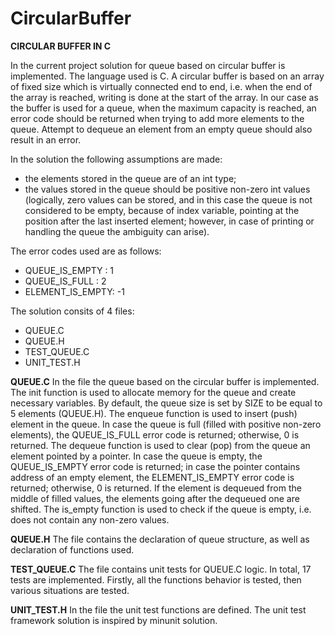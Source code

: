 # CircularBuffer

__CIRCULAR BUFFER IN C__

In the current project solution for queue based on circular buffer is implemented. The language used is C.
A circular buffer is based on an array of fixed size which is virtually connected end to end, i.e. when the end of the array is reached, writing is done at the start of the array. In our case as the buffer is used for a queue, when the maximum capacity is reached, an error code should be returned when trying to add more elements to the queue. Attempt to dequeue an element from an empty queue should also result in an error.

In the solution the following assumptions are made:
* the elements stored in the queue are of an int type;
* the values stored in the queue should be positive non-zero int values (logically, zero values can be stored, and in this case the queue is not considered to be empty, because of index variable, pointing at the position after the last inserted element; however, in case of printing or handling the queue the ambiguity can arise).

The error codes used are as follows:
* QUEUE_IS_EMPTY : 1
* QUEUE_IS_FULL : 2
* ELEMENT_IS_EMPTY: -1

The solution consits of 4 files:
* QUEUE.C
* QUEUE.H
* TEST_QUEUE.C
* UNIT_TEST.H

__QUEUE.C__
In the file the queue based on the circular buffer is implemented.
The init function is used to allocate memory for the queue and create necessary variables. By default, the queue size is set by SIZE to be equal to 5 elements (QUEUE.H).
The enqueue function is used to insert (push) element in the queue. In case the queue is full (filled with positive non-zero elements), the QUEUE_IS_FULL error code is returned; otherwise, 0 is returned.
The dequeue function is used to clear (pop) from the queue an element pointed by a pointer. In case the queue is empty, the QUEUE_IS_EMPTY error code is returned; in case the pointer contains address of an empty element, the ELEMENT_IS_EMPTY error code is returned; otherwise, 0 is returned. If the element is dequeued from the middle of filled values, the elements going after the dequeued one are shifted.
The is_empty function is used to check if the queue is empty, i.e. does not contain any non-zero values. 

__QUEUE.H__
The file contains the declaration of queue structure, as well as declaration of functions used.

__TEST_QUEUE.C__
The file contains unit tests for QUEUE.C logic.
In total, 17 tests are implemented. Firstly, all the functions behavior is tested, then various situations are tested.

__UNIT_TEST.H__
In the file the unit test functions are defined. The unit test framework solution is inspired by minunit solution. 

